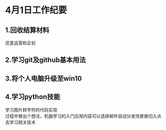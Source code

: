 # 4月1日工作纪要

## 1.回收结算材料
还差运营和企划
## 2.学习git及github基本用法
## 3.将个人电脑升级至win10
## 4.学习python技能
学习图片转字符的代码实现  
过程中冒出个想法，机器学习的入门应用内容可以选择邮件自动分发场景做切入点去学习相关技术
